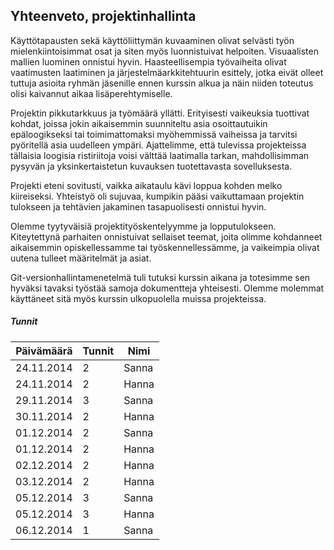 ## Yhteenveto, projektinhallinta

Käyttötapausten sekä käyttöliittymän kuvaaminen olivat selvästi työn mielenkiintoisimmat osat ja siten myös luonnistuivat helpoiten. Visuaalisten mallien luominen onnistui hyvin. Haasteellisempia työvaiheita olivat vaatimusten laatiminen ja järjestelmäarkkitehtuurin esittely, jotka eivät olleet tuttuja asioita ryhmän jäsenille ennen kurssin alkua ja näin niiden toteutus olisi kaivannut aikaa lisäperehtymiselle.

Projektin pikkutarkkuus ja työmäärä yllätti. Erityisesti vaikeuksia tuottivat kohdat, joissa jokin aikaisemmin suunniteltu asia osoittautuikin epäloogikseksi tai toimimattomaksi myöhemmissä vaiheissa ja tarvitsi pyöritellä asia uudelleen ympäri. Ajattelimme, että tulevissa projekteissa tällaisia loogisia ristiriitoja voisi välttää laatimalla tarkan, mahdollisimman pysyvän ja yksinkertaistetun kuvauksen tuotettavasta sovelluksesta. 

Projekti eteni sovitusti, vaikka aikataulu kävi loppua kohden melko kiireiseksi. Yhteistyö oli sujuvaa, kumpikin pääsi vaikuttamaan projektin tulokseen ja tehtävien jakaminen tasapuolisesti onnistui hyvin. 

Olemme tyytyväisiä projektityöskentelyymme ja lopputulokseen. Kiteytettynä parhaiten onnistuivat sellaiset teemat, joita olimme kohdanneet aikaisemmin opiskellessamme tai työskennellessämme, ja vaikeimpia olivat uutena tulleet määritelmät ja asiat.

Git-versionhallintamenetelmä tuli tutuksi kurssin aikana ja totesimme sen hyväksi tavaksi työstää samoja dokumentteja yhteisesti. Olemme molemmat käyttäneet sitä myös kurssin ulkopuolella muissa projekteissa.

##### Tunnit

Päivämäärä | Tunnit | Nimi 
-----------|--------|-------
24.11.2014 | 2      | Sanna
24.11.2014 | 2		| Hanna
29.11.2014 | 3      | Sanna
30.11.2014 | 2		| Hanna
01.12.2014 | 2      | Sanna
01.12.2014 | 2		| Hanna
02.12.2014 | 2		| Hanna
03.12.2014 | 2	    | Hanna
05.12.2014 | 3		| Sanna
05.12.2014 | 3		| Hanna
06.12.2014 | 1		| Sanna

